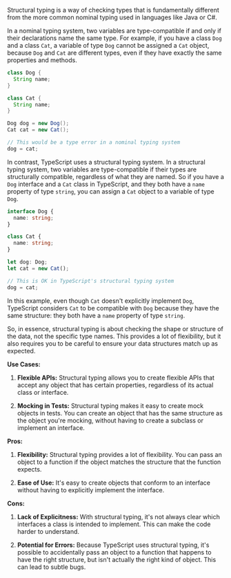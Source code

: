 Structural typing is a way of checking types that is fundamentally different from the more common nominal typing used in languages like Java or C#. 

In a nominal typing system, two variables are type-compatible if and only if their declarations name the same type. For example, if you have a class `Dog` and a class `Cat`, a variable of type `Dog` cannot be assigned a `Cat` object, because `Dog` and `Cat` are different types, even if they have exactly the same properties and methods.

```java
class Dog {
  String name;
}

class Cat {
  String name;
}

Dog dog = new Dog();
Cat cat = new Cat();

// This would be a type error in a nominal typing system
dog = cat; 
```

In contrast, TypeScript uses a structural typing system. In a structural typing system, two variables are type-compatible if their types are structurally compatible, regardless of what they are named. So if you have a `Dog` interface and a `Cat` class in TypeScript, and they both have a `name` property of type `string`, you can assign a `Cat` object to a variable of type `Dog`.

```typescript
interface Dog {
  name: string;
}

class Cat {
  name: string;
}

let dog: Dog;
let cat = new Cat();

// This is OK in TypeScript's structural typing system
dog = cat; 
```

In this example, even though `Cat` doesn't explicitly implement `Dog`, TypeScript considers `Cat` to be compatible with `Dog` because they have the same structure: they both have a `name` property of type `string`.

So, in essence, structural typing is about checking the shape or structure of the data, not the specific type names. This provides a lot of flexibility, but it also requires you to be careful to ensure your data structures match up as expected.

**Use Cases:**

1. **Flexible APIs:** Structural typing allows you to create flexible APIs that accept any object that has certain properties, regardless of its actual class or interface.

2. **Mocking in Tests:** Structural typing makes it easy to create mock objects in tests. You can create an object that has the same structure as the object you're mocking, without having to create a subclass or implement an interface.

**Pros:**

1. **Flexibility:** Structural typing provides a lot of flexibility. You can pass an object to a function if the object matches the structure that the function expects.

2. **Ease of Use:** It's easy to create objects that conform to an interface without having to explicitly implement the interface.

**Cons:**

1. **Lack of Explicitness:** With structural typing, it's not always clear which interfaces a class is intended to implement. This can make the code harder to understand.

2. **Potential for Errors:** Because TypeScript uses structural typing, it's possible to accidentally pass an object to a function that happens to have the right structure, but isn't actually the right kind of object. This can lead to subtle bugs.